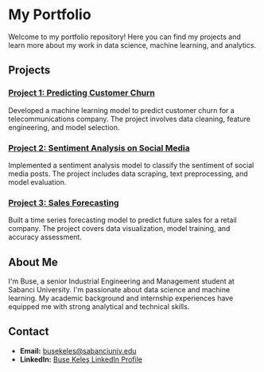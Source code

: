 # My Portfolio

Welcome to my portfolio repository! Here you can find my projects and learn more about my work in data science, machine learning, and analytics.

## Projects

### [Project 1: Predicting Customer Churn](project1/README.md)
Developed a machine learning model to predict customer churn for a telecommunications company. The project involves data cleaning, feature engineering, and model selection.

### [Project 2: Sentiment Analysis on Social Media](project2/README.md)
Implemented a sentiment analysis model to classify the sentiment of social media posts. The project includes data scraping, text preprocessing, and model evaluation.

### [Project 3: Sales Forecasting](project3/README.md)
Built a time series forecasting model to predict future sales for a retail company. The project covers data visualization, model training, and accuracy assessment.

## About Me

I'm Buse, a senior Industrial Engineering and Management student at Sabanci University. I'm passionate about data science and machine learning. My academic background and internship experiences have equipped me with strong analytical and technical skills.

## Contact

- **Email:** busekeles@sabanciuniv.edu
- **LinkedIn:** [Buse Keleş LinkedIn Profile](https://www.linkedin.com/in/busekeles)

